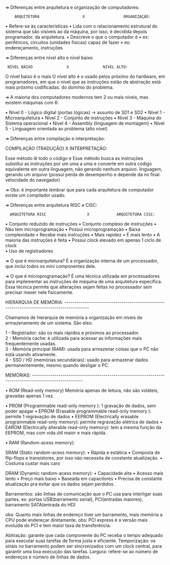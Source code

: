 ➔ Diferenças entre arquitetura e organização de computadores:

        ARQUITETURA                   X                 ORGANIZAÇÃO:

• Refere-se às características            • Lida com o relacionamento estrutural
do sistema que são visíveis ao            da máquina, por isso, é decidida depois
programador.                              da arquitetura.
• Descreve o que o computador é           • ex: periféricos, circuitos (unidades físicas)
capaz de fazer
• ex: endereçamento, instruções

➔ Diferenças entre nível alto e nível baixo:

     NÍVEL BAIXO               X               NÍVEL ALTO:

O nível baixo é o mais                  O nível alto é o usado pelos
próximo do hardware, em                 programadores, em que o nível 
que as instruções estão                 de abstração está mais próximo
codificadas.                            do domínio do problema.


➔ A maioria dos computadores modernos tem 2 ou mais níveis, mas existem máquinas com 6: 

• Nível 0 - Lógico digital (portas lógicas) -> assunto de SD1 e SD2
• Nível 1 - Microarquitetura
• Nível 2 - Conjunto de instruções
• Nível 3 - Máquina do Sistema operacional
• Nível 4 - Assembly (linguagem de montagem)
• Nível 5 - Linguagem orientada ao problema (alto nível)

➔ Diferenças entre compilação e interpretação:

   COMPILAÇÃO (TRADUÇÃO)              X               INTERPRETAÇÃO: 

Esse método lê todo o código e                 Esse método busca as instruções  
substitui as instruções por um                 uma a uma e converte em outra 
código equivalente em outra                    linguagem, não gerando nenhum arquivo. 
linguagem, gerando um arquivo                  (possui perda de desempenho e depende da
no final.                                      velocidade do navegador)

➔ Obs: é importante lembrar que para cada arquitetura de computador existe um compilador usado. 

➔ Diferenças entre arquitetura RISC e CISC:

      ARQUITETURA RISC                  X            ARQUITETURA CISC: 

• Conjunto reduzido de instruções             • Conjunto complexo de instruções
• Não tem microprogramação                    • Possui microprogramação
• Baixa complexidade                          • Recebe mais instruções
• Mais rapidez                                • É mais lento
• A maioria das instruções é feita            • Possui clock elevado
em apenas 1 ciclo de clock                                            
• Uso de registradores

➔ O que é microarquitetura? 
É a organização interna de um processador, que inclui todos os mini componentes dele.

➔ O que é microprogramação? 
É uma técnica utilizada em processadores para implementar as instruções de máquina de uma arquitetura específica.
Essa técnica permite que alterações sejam feitas no processador sem precisar mexer nele fisicamente. 

HIERARQUIA DE MEMÓRIA: ------------------------------------------------------------------------------------------

Chamamos de hierarquia de memória a organização em níveis de armazenamento de um sistema. São eles:

1 - Registrador: são os mais rápidos e próximos ao processador.                           
2 - Memória cache: é utilizada para acessar as informações mais frequentemente usadas.                         
3 - Memória principal (RAM): usada para armazenar coisas que o PC não está usando ativamente.                                         
4 - SSD / HD (memórias secundárias): usado para armazenar dados permanentemente, mesmo quando desligar o PC.

MEMÓRIAS: -------------------------------------------------------------------------------------------------------

• ROM (Read-only memory)
Memória apenas de leitura, não são voláteis, gravadas apenas 1 vez.

• PROM (Programmable read-only memory ): 1 gravação de dados, sem poder apagar 
• EPROM (Erasable programmable read-only memory ): permite 1 regravação de dados
• EEPROM (Electrically erasable programmable read-only memory): permite regravação elétrica de dados
• EAROM (Electrically alterable read-only memory): tem a mesma função da EEPROM, mas com vida útil maior e mais rápida.

• RAM (Random-acess memory):

SRAM (Static random-acess memory): 
• Rápida e estática
• Composta de flip-flops e transistores, por isso não necessita de constante atualização.
• Costuma custar mais caro

DRAM (Dynamic random-acess memory):
• Capacidade alta
• Acesso mais lento
• Preço mais baixo 
• Baseada em capacitores
• Precisa de constante atualização pra evitar que os dados sejam perdidos. 

Barramentos: são linhas de comunicação que o PC usa para interligar suas partes. 
ex: portas USB(barramento serial), PCI(entradas maiores), barramento SATA(entrada do HD)

obs: Quanto mais linhas de endereço tiver um barramento, mais memória a CPU pode endereçar diretamente.
obs: PCI express é a versão mais evoluída do PCI e tem maior taxa de transferência. 

Abitração: garante que cada componente do PC receba o tempo adequado para executar suas tarefas de forma justa e eficiente.
Temporização: os sinais no barramento podem ser sincronizados com um clock central, para garantir uma boa execução das tarefas. 
Largura: refere-se ao número de endereços e número de linhas de dados. 

